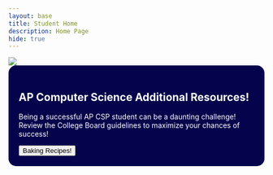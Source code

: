 ```yaml
---
layout: base
title: Student Home 
description: Home Page
hide: true
---
```


<img src="{{site.baseurl}}/images/apcompscihome.png">


<div style="background-color: #05034b; padding: 20px; border-radius: 15px;">
  <h2 style="color: white;">AP Computer Science Additional Resources!</h2>
  <p style="color: white;"> Being a successful AP CSP student can be a daunting challenge! Review the College Board guidelines to maximize your chances of success! </p>
  <button onclick="window.location.href='https://apstudents.collegeboard.org/courses/ap-computer-science-principles/assessment';">Baking Recipes!</button>
</div>

<p> </p>